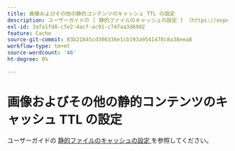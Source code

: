 ```yaml
---
title: 画像およびその他の静的コンテンツのキャッシュ TTL の設定
description: ユーザーガイドの [ 静的ファイルのキャッシュの設定 ] （https://experienceleague.adobe.com/docs/commerce-cloud-service/user-guide/configure/app/set-cache.html?lang=ja）を参照してください。
exl-id: 3afa1fd8-cfe2-4acf-ac91-c747aa3d6902
feature: Cache
source-git-commit: 83b21845cd306336e1cb193a9541478c8a38eea8
workflow-type: tm+mt
source-wordcount: '46'
ht-degree: 0%

---
```


# 画像およびその他の静的コンテンツのキャッシュ TTL の設定

ユーザーガイドの [ 静的ファイルのキャッシュの設定 ](https://experienceleague.adobe.com/docs/commerce-cloud-service/user-guide/configure/app/set-cache.html?lang=ja) を参照してください。
